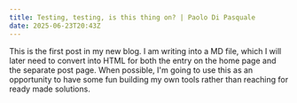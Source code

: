 ```yaml
---
title: Testing, testing, is this thing on? | Paolo Di Pasquale
date: 2025-06-23T20:43Z
---
```


This is the first post in my new blog. I am writing into a MD file, which I will later need to convert into HTML for both the entry on the home page and the separate post page. When possible, I'm going to use this as an opportunity to have some fun building my own tools rather than reaching for ready made solutions.
